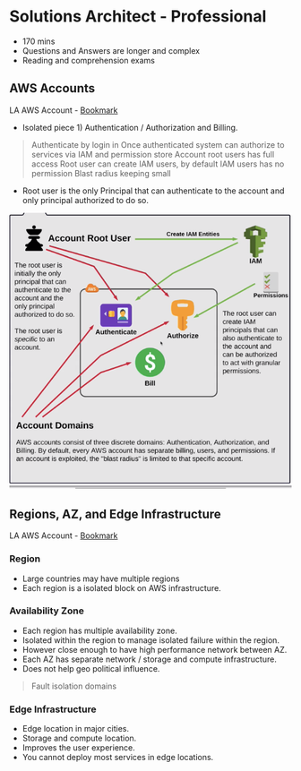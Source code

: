 # Solutions Architect - Professional

* 170 mins
* Questions and Answers are longer and complex
* Reading and comprehension exams

## AWS Accounts

LA AWS Account - [Bookmark](https://linuxacademy.com/cp/courses/lesson/course/2851/lesson/1/module/245)

* Isolated piece 1) Authentication / Authorization and Billing.

> Authenticate by login in
> Once authenticated system can authorize to services via IAM and permission store
> Account root users has full access
> Root user can create IAM users, by default IAM users has no permission
> Blast radius keeping small

* Root user is the only Principal that can authenticate to the account and only principal authorized to do so. 

![](images/accounts_diagram.png "AWS account Authentication /Authorization and Billing")

## Regions, AZ, and Edge Infrastructure

LA AWS Account - [Bookmark](https://linuxacademy.com/cp/courses/lesson/course/2851/lesson/2)

### Region

* Large countries may have multiple regions
* Each region is a isolated block on AWS infrastructure.

### Availability Zone

* Each region has multiple availability zone.
* Isolated within the region to manage isolated failure within the region.
* However close enough to have high performance network between AZ.
* Each AZ has separate network / storage and compute infrastructure.
* Does not help geo political influence.

> Fault isolation domains

### Edge Infrastructure

* Edge location in major cities.
* Storage and compute location.
* Improves the user experience.
* You cannot deploy most services in edge locations.






